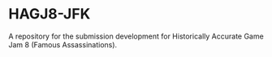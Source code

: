 # HAGJ8-JFK
A repository for the submission development for Historically Accurate Game Jam 8 (Famous Assassinations).
